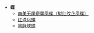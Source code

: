 - **蝶**
    - [南美无尾麝馨凤蝶（拟红纹芷凤蝶）](butterflies/南美无尾麝馨凤蝶(拟红纹芷凤蝶).md)
    - [红珠凤蝶](butterflies/红珠凤蝶.md)
    - [黑脉峡蝶](butterflies/黑脉峡蝶.md)